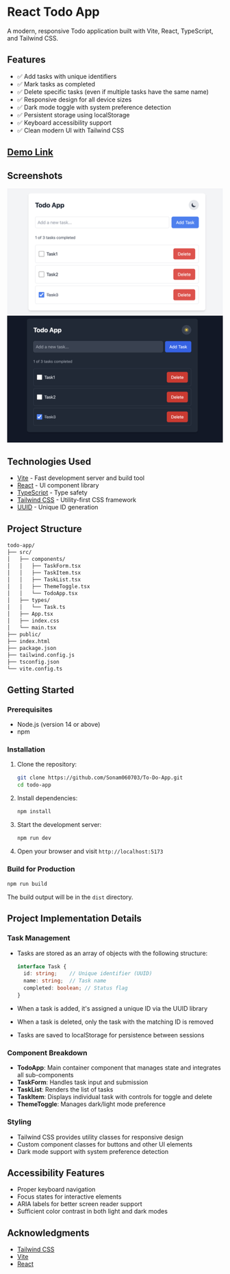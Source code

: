 # React Todo App

A modern, responsive Todo application built with Vite, React, TypeScript, and Tailwind CSS.

## Features

- ✅ Add tasks with unique identifiers
- ✅ Mark tasks as completed
- ✅ Delete specific tasks (even if multiple tasks have the same name)
- ✅ Responsive design for all device sizes
- ✅ Dark mode toggle with system preference detection
- ✅ Persistent storage using localStorage
- ✅ Keyboard accessibility support
- ✅ Clean modern UI with Tailwind CSS

## [Demo Link](https://todo080804.vercel.app/)

## Screenshots

![light](public/images/light.png)
![dark](public/images/dark.png)

## Technologies Used

- [Vite](https://vitejs.dev/) - Fast development server and build tool
- [React](https://reactjs.org/) - UI component library
- [TypeScript](https://www.typescriptlang.org/) - Type safety
- [Tailwind CSS](https://tailwindcss.com/) - Utility-first CSS framework
- [UUID](https://github.com/uuidjs/uuid) - Unique ID generation

## Project Structure

```
todo-app/
├── src/
│   ├── components/
│   │   ├── TaskForm.tsx
│   │   ├── TaskItem.tsx
│   │   ├── TaskList.tsx
│   │   ├── ThemeToggle.tsx
│   │   └── TodoApp.tsx
│   ├── types/
│   │   └── Task.ts
│   ├── App.tsx
│   ├── index.css
│   └── main.tsx
├── public/
├── index.html
├── package.json
├── tailwind.config.js
├── tsconfig.json
└── vite.config.ts
```

## Getting Started

### Prerequisites

- Node.js (version 14 or above)
- npm 

### Installation

1. Clone the repository:
   ```bash
   git clone https://github.com/Sonam060703/To-Do-App.git
   cd todo-app
   ```

2. Install dependencies:
   ```bash
   npm install
   ```

3. Start the development server:
   ```bash
   npm run dev
   ```

4. Open your browser and visit `http://localhost:5173`

### Build for Production

```bash
npm run build
```

The build output will be in the `dist` directory.

## Project Implementation Details

### Task Management

- Tasks are stored as an array of objects with the following structure:
  ```typescript
  interface Task {
    id: string;    // Unique identifier (UUID)
    name: string;  // Task name
    completed: boolean; // Status flag
  }
  ```

- When a task is added, it's assigned a unique ID via the UUID library
- When a task is deleted, only the task with the matching ID is removed
- Tasks are saved to localStorage for persistence between sessions

### Component Breakdown

- **TodoApp**: Main container component that manages state and integrates all sub-components
- **TaskForm**: Handles task input and submission
- **TaskList**: Renders the list of tasks
- **TaskItem**: Displays individual task with controls for toggle and delete
- **ThemeToggle**: Manages dark/light mode preference

### Styling

- Tailwind CSS provides utility classes for responsive design
- Custom component classes for buttons and other UI elements
- Dark mode support with system preference detection

## Accessibility Features

- Proper keyboard navigation
- Focus states for interactive elements
- ARIA labels for better screen reader support
- Sufficient color contrast in both light and dark modes


## Acknowledgments

- [Tailwind CSS](https://tailwindcss.com/)
- [Vite](https://vitejs.dev/)
- [React](https://reactjs.org/)